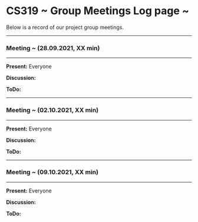 # CS319 ~ Group Meetings Log page ~

Below is a record of our project group meetings.

****
### Meeting ~ (28.09.2021, XX min)
****
**Present:** Everyone

**Discussion:**

**ToDo:**

****
### Meeting ~ (02.10.2021, XX min)
****
**Present:** Everyone

**Discussion:**

**ToDo:**

****
### Meeting ~ (09.10.2021, XX min)
****
**Present:** Everyone

**Discussion:**

**ToDo:**
